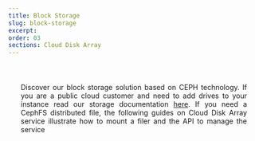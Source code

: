 ```yaml
---
title: Block Storage
slug: block-storage
excerpt:
order: 03
sections: Cloud Disk Array
---
```


<style>
#page {
  display: flex !important;
  flex-direction:column-reverse !important;
}
#customProductIndex {
padding:25px;
}
#customProductIndex p {
text-align:justify;
}

</style>

<div id="customProductIndex">

<p>Discover our block storage solution based on CEPH technology. If you are a public cloud customer and need to add drives to your instance read our storage documentation <a href="https://docs.ovh.com/gb/en/public-cloud/">here</a>. If you need a CephFS distributed file, the following guides on Cloud Disk Array service illustrate how to mount a filer and the API to manage the service</p>

</div>
